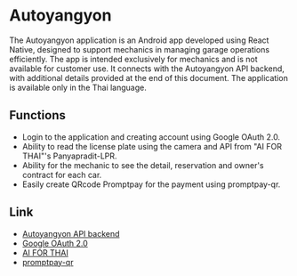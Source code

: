 # Autoyangyon

The Autoyangyon application is an Android app developed using React Native, designed to support mechanics in managing garage operations efficiently. The app is intended exclusively for mechanics and is not available for customer use.
It connects with the Autoyangyon API backend, with additional details provided at the end of this document. The application is available only in the Thai language.

## Functions

- Login to the application and creating account using Google OAuth 2.0.
- Ability to read the license plate using the camera and API from "AI FOR THAI"'s Panyapradit-LPR.
- Ability for the mechanic to see the detail, reservation and owner's contract for each car.
- Easily create QRcode Promptpay for the payment using promptpay-qr.

## Link

- [Autoyangyon API backend](https://github.com/JL-EFR/Autoyangyon-back)
- [Google OAuth 2.0](https://developers.google.com/identity/protocols/oauth2)
- [AI FOR THAI](https://aiforthai.in.th)
- [promptpay-qr](https://www.npmjs.com/package/promptpay-qr)
